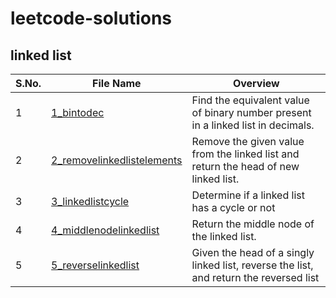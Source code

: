 # leetcode-solutions
## linked list 

| S.No. | File Name | Overview |
|-------|-----------|----------|
| 1 | [1_bintodec](https://github.com/Sia714/leetcode-solutions/blob/main/linked%20list/1_bintodec.cpp) | Find the equivalent value of binary number present in a linked list in decimals. |
| 2 | [2_removelinkedlistelements](https://github.com/Sia714/leetcode-solutions/blob/main/linked%20list/2_removelinkedlistelements.cpp) | Remove the given value from the linked list and return the head of new linked list. |
| 3 | [3_linkedlistcycle](https://github.com/Sia714/leetcode-solutions/blob/main/linked%20list/3_linkedlistcycle.cpp) | Determine if a linked list has a cycle or not |
| 4 | [4_middlenodelinkedlist](https://github.com/Sia714/leetcode-solutions/blob/main/linked%20list/4_middlenodelinkedlist.cpp) | Return the middle node of the linked list. |
| 5 | [5_reverselinkedlist](https://github.com/Sia714/leetcode-solutions/blob/main/linked%20list/5_reverselinkedlist.cpp) | Given the head of a singly linked list, reverse the list, and return the reversed list |
